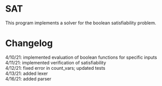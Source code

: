 # SAT
This program implements a solver for the boolean satisfiability problem.

# Changelog
4/10/21: implemented evaluation of boolean functions for specific inputs  
4/11/21: implemented verification of satisfiability  
4/12/21: fixed error in count_vars; updated tests  
4/13/21: added lexer  
4/16/21: added parser
